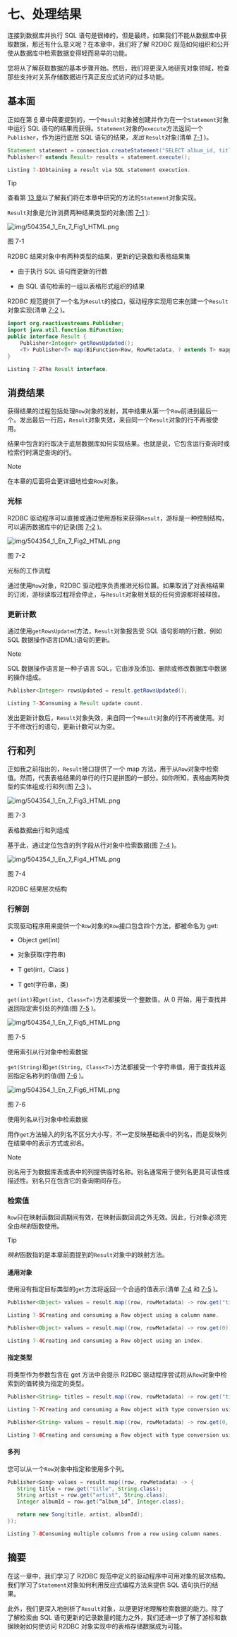 # 七、处理结果

连接到数据库并执行 SQL 语句是很棒的，但是最终，如果我们不能从数据库中获取数据，那还有什么意义呢？在本章中，我们将了解 R2DBC 规范如何组织和公开使从数据库中检索数据变得轻而易举的功能。

您将从了解获取数据的基本步骤开始。然后，我们将更深入地研究对象领域，检查那些支持对关系存储数据进行真正反应式访问的过多功能。

## 基本面

正如在第 [6](06.html) 章中简要提到的，一个`Result`对象被创建并作为在一个`Statement`对象中运行 SQL 语句的结果而获得。`Statement`对象的`execute`方法返回一个`Publisher`，作为运行底层 SQL 语句的结果，*发出* `Result`对象(清单 [7-1](#PC1) )。

```java
Statement statement = connection.createStatement("SELECT album_id, title, artist FROM songs");
Publisher<? extends Result> results = statement.execute();

Listing 7-1Obtaining a result via SQL statement execution.

```

Tip

查看第 [13 章](13.html)以了解我们将在本章中研究的方法的`Statement`对象实现。

`Result`对象是允许消费两种结果类型的对象(图 [7-1](#Fig1) ):

![img/504354_1_En_7_Fig1_HTML.png](img/504354_1_En_7_Fig1_HTML.png)

图 7-1

R2DBC 结果对象中有两种类型的结果，更新的记录数和表格结果集

*   由于执行 SQL 语句而更新的行数

*   由 SQL 语句检索的一组以表格形式组织的结果

R2DBC 规范提供了一个名为`Result`的接口，驱动程序实现用它来创建一个`Result`对象实现(清单 [7-2](#PC2) )。

```java
import org.reactivestreams.Publisher;
import java.util.function.BiFunction;
public interface Result {
    Publisher<Integer> getRowsUpdated();
    <T> Publisher<T> map(BiFunction<Row, RowMetadata, ? extends T> mappingFunction);
}

Listing 7-2The Result interface.

```

## 消费结果

获得结果的过程包括处理`Row`对象的发射，其中结果从第一个`Row`前进到最后一个。发出最后一行后，`Result`对象失效，来自同一个`Result`对象的行不再被使用。

结果中包含的行取决于底层数据库如何实现结果。也就是说，它包含运行查询时或检索行时满足查询的行。

Note

在本章的后面将会更详细地检查`Row`对象。

### 光标

R2DBC 驱动程序可以直接或通过使用游标来获得`Result`，游标是一种控制结构，可以遍历数据库中的记录(图 [7-2](#Fig2) )。

![img/504354_1_En_7_Fig2_HTML.png](img/504354_1_En_7_Fig2_HTML.png)

图 7-2

光标的工作流程

通过使用`Row`对象，R2DBC 驱动程序负责推进光标位置。如果取消了对表格结果的订阅，游标读取过程将会停止，与`Result`对象相关联的任何资源都将被释放。

### 更新计数

通过使用`getRowsUpdated`方法，`Result`对象报告受 SQL 语句影响的行数，例如 SQL 数据操作语言(DML)语句的更新。

Note

SQL 数据操作语言是一种子语言 SQL，它由涉及添加、删除或修改数据库中数据的操作组成。

```java
Publisher<Integer> rowsUpdated = result.getRowsUpdated();

Listing 7-3Consuming a Result update count.

```

发出更新计数后，`Result`对象失效，来自同一个`Result`对象的行不再被使用。对于不修改行的语句，更新计数可以为空。

## 行和列

正如我之前指出的，`Result`接口提供了一个 map 方法，用于从`Row`对象中检索值。然而，代表表格结果的单行的行只是拼图的一部分。如你所知，表格由两种类型的实体组成:行和列(图 [7-3](#Fig3) )。

![img/504354_1_En_7_Fig3_HTML.png](img/504354_1_En_7_Fig3_HTML.png)

图 7-3

表格数据由行和列组成

基于此，通过定位包含的列字段从行对象中检索数据(图 [7-4](#Fig4) )。

![img/504354_1_En_7_Fig4_HTML.png](img/504354_1_En_7_Fig4_HTML.png)

图 7-4

R2DBC 结果层次结构

### 行解剖

实现驱动程序用来提供一个`Row`对象的`Row`接口包含四个方法，都被命名为 get:

*   Object get(int)

*   对象获取(字符串)

*   <t>T get(int，Class <t>)</t></t>

*   <t>T get(字符串，类<t>)</t></t>

`get(int)`和`get(int, Class<T>)`方法都接受一个整数值，从 0 开始，用于查找并返回指定索引处的列值(图 [7-5](#Fig5) )。

![img/504354_1_En_7_Fig5_HTML.png](img/504354_1_En_7_Fig5_HTML.png)

图 7-5

使用索引从行对象中检索数据

`get(String)`和`get(String, Class<T>)`方法都接受一个字符串值，用于查找并返回指定名称列的值(图 [7-6](#Fig6) )。

![img/504354_1_En_7_Fig6_HTML.png](img/504354_1_En_7_Fig6_HTML.png)

图 7-6

使用列名从行对象中检索数据

用作`get`方法输入的列名不区分大小写，不一定反映基础表中的列名，而是反映列在结果中的表示方式或*别名*。

Note

别名用于为数据库表或表中的列提供临时名称。别名通常用于使列名更具可读性或描述性。别名只在包含它的查询期间存在。

### 检索值

`Row`只在映射函数回调期间有效，在映射函数回调之外无效。因此，行对象必须完全由*映射*函数使用。

Tip

*映射*函数指的是本章前面提到的`Result`对象中的映射方法。

#### 通用对象

使用没有指定目标类型的`get`方法将返回一个合适的值表示(清单 [7-4](#PC4) 和 [7-5](#PC5) )。

```java
Publisher<Object> values = result.map((row, rowMetadata) -> row.get("title"));

Listing 7-5Creating and consuming a Row object using a column name.

```

```java
Publisher<Object> values = result.map((row, rowMetadata) -> row.get(0));

Listing 7-4Creating and consuming a Row object using an index.

```

#### 指定类型

将类型作为参数包含在 get 方法中会提示 R2DBC 驱动程序尝试将从`Row`对象中检索到的值转换为指定的类型。

```java
Publisher<String> titles = result.map((row, rowMetadata) -> row.get("title", String.class));

Listing 7-7Creating and consuming a Row object with type conversion using a column name.

```

```java
Publisher<String> values = result.map((row, rowMetadata) -> row.get(0, String.class));

Listing 7-6Creating and consuming a Row object with type conversion using an index.

```

#### 多列

您可以从一个`Row`对象中指定和使用多个列。

```java
Publisher<Song> values = result.map((row, rowMetadata) -> {
   String title = row.get("title", String.class);
   String artist = row.get("artist", String.class);
   Integer albumId = row.get(“album_id”, Integer.class);

   return new Song(title, artist, albumId);
});

Listing 7-8Consuming multiple columns from a row using column names.

```

## 摘要

在这一章中，我们学习了 R2DBC 规范中定义的驱动程序中可用对象的层次结构。我们学习了`Statement`对象如何利用反应式编程方法来提供 SQL 语句执行的结果。

此外，我们更深入地剖析了`Result`对象，以便更好地理解检索数据的能力。除了了解检索由 SQL 语句更新的记录数量的能力之外，我们还进一步了解了游标和数据映射如何使访问 R2DBC 对象实现中的表格存储数据成为可能。
